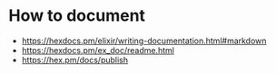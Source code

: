 # How to document

- https://hexdocs.pm/elixir/writing-documentation.html#markdown
- https://hexdocs.pm/ex_doc/readme.html
- https://hex.pm/docs/publish
